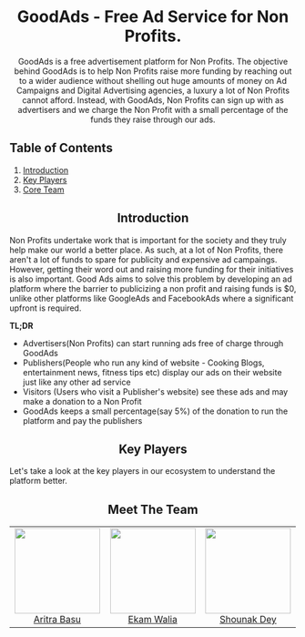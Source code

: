 #

<div align="center">
  <h1>GoodAds - Free Ad Service for Non Profits.</h1>
  <p>
    GoodAds is a free advertisement platform for Non Profits. The objective behind GoodAds is to help Non Profits raise more funding by reaching out to a wider audience without shelling out huge amounts of money on Ad Campaigns and Digital Advertising agencies, a luxury a lot of Non Profits cannot afford. Instead, with GoodAds, Non Profits can sign up with as advertisers and we charge the Non Profit with a small percentage of the funds they raise through our ads.   
  </p>
</div>

## Table of Contents

1. [Introduction](#introduction)
2. [Key Players](#keyplayers)
3. [Core Team](#core-team)

<h2 align="center">Introduction</h2>

Non Profits undertake work that is important for the society and they truly help make our world a better place. As such, at a lot of Non Profits, there aren't a lot of funds to spare for publicity and expensive ad campaings. However, getting their word out and raising more funding for their initiatives is also important. Good Ads aims to solve this problem by developing an ad platform where the barrier to publicizing a non profit and raising funds is \$0, unlike other platforms like GoogleAds and FacebookAds where a significant upfront is required.

**TL;DR**

- Advertisers(Non Profits) can start running ads free of charge through GoodAds
- Publishers(People who run any kind of website - Cooking Blogs, entertainment news, fitness tips etc) display our ads on their website just like any other ad service
- Visitors (Users who visit a Publisher's website) see these ads and may make a donation to a Non Profit
- GoodAds keeps a small percentage(say 5%) of the donation to run the platform and pay the publishers

<h2 align="center">Key Players</h2>
Let's take a look at the key players in our ecosystem to understand the platform better.

<h2 align="center">Meet The Team</h2>

<table>
  <tbody>
    <tr>
      <td align="center" width="33%" valign="top">
        <img width="150" height="150" src="https://github.com/aritra24.png?s=150">
        <br>
        <a href="https://github.com/aritra24">Aritra Basu</a>
        <br>
      </td>
      <td align="center" width="33%" valign="top">
        <img width="150" height="150" src="https://github.com/ekamwalia.png?s=150">
        <br>
        <a href="https://github.com/ekamwalia">Ekam Walia</a>
        <br>
      </td>
      <td align="center" width="33%" valign="top">
        <img width="150" height="150" src="https://github.com/dylan007.png?s=150">
        <br>
        <a href="https://github.com/dylan007">Shounak Dey</a>
        <br>
      </td>
     </tr>
  </tbody>
</table>
